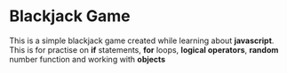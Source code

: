 # Blackjack Game
This is a simple blackjack game created while learning about **javascript**.  
This is for practise on **if** statements, **for** loops, **logical operators**, **random** number function and working with **objects** 